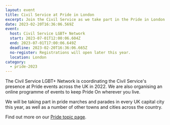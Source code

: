 ```yaml
---
layout: event
title: Civil Service at Pride in London
excerpt: Join the Civil Service as we take part in the Pride in London parade.
date: 2023-02-20T16:36:06.569Z
event:
  host: Civil Service LGBT+ Network
  start: 2023-07-01T12:00:06.604Z
  end: 2023-07-01T17:00:06.649Z
  deadline: 2023-02-20T16:36:06.665Z
  no-register: Registrations will open later this year.
  location: London
category:
  - pride-2023
---
```

The Civil Service LGBT+ Network is coordinating the Civil Service's presence at Pride events across the UK in 2022. We are also organising an online programme of events to keep Pride On wherever you live.

We will be taking part in pride marches and parades in every UK capital city this year, as well as a number of other towns and cities across the country.

Find out more on our [Pride topic page](/pride-2023).